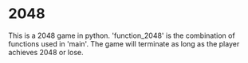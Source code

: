 # 2048
This is a 2048 game in python. 'function_2048' is the combination of functions used in 'main'. The game will terminate as long as the player achieves 2048 or lose. 
